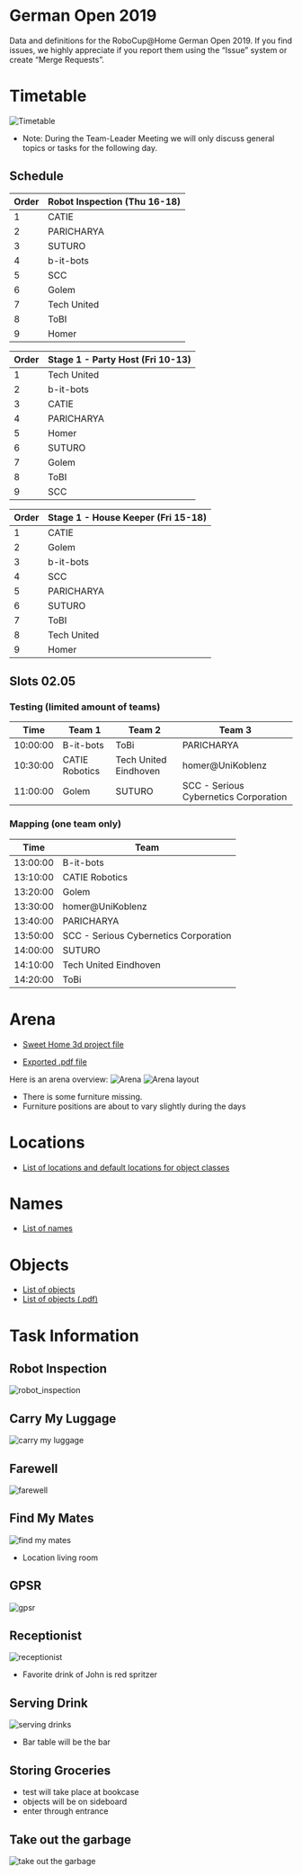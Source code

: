 # German Open 2019

Data and definitions for the RoboCup@Home German Open 2019. If you find
issues, we highly appreciate if you report them using the “Issue” system or create
“Merge Requests”.

<!--Slides as shown on screen are available:-->
<!--https://userpages.uni-koblenz.de/~raphael/rc_go_2019_orga/rc.pdf-->

# Timetable

![Timetable](timetable.png)

* Note: During the Team-Leader Meeting we will only discuss general topics or tasks for the following day.

## Schedule

|Order | Robot Inspection (Thu 16-18) 
|------|------------------------------
|1     | CATIE                        
|2     | PARICHARYA                   
|3     | SUTURO                       
|4     | b-it-bots                    
|5     | SCC                          
|6     | Golem                        
|7     | Tech United                  
|8     | ToBI                         
|9     | Homer                        


|Order | Stage 1 - Party Host (Fri 10-13) 
|------|--------------------------------
|1     | Tech United
|2     | b-it-bots                   
|3     | CATIE                       
|4     | PARICHARYA                  
|5     | Homer                       
|6     | SUTURO                      
|7     | Golem                       
|8     | ToBI                        
|9     | SCC                         



|Order | Stage 1 - House Keeper (Fri 15-18) 
|------|--------------------------------
|1     | CATIE
|2     | Golem                     
|3     | b-it-bots                 
|4     | SCC                       
|5     | PARICHARYA                
|6     | SUTURO                    
|7     | ToBI                      
|8     | Tech United               
|9     | Homer

## Slots 02.05

### Testing (limited amount of teams)

| Time     | Team 1          | Team 2                 | Team 3
|----------|-----------------|------------------------|--------------------------------------
| 10:00:00 | B-it-bots	     | ToBi	                  | PARICHARYA
| 10:30:00 | CATIE Robotics  | Tech United Eindhoven  | homer@UniKoblenz
| 11:00:00 | Golem	         | SUTURO	              | SCC - Serious Cybernetics Corporation


### Mapping (one team only)

| Time     | Team
|----------|-----------------------------------------
| 13:00:00 | B-it-bots
| 13:10:00 | CATIE Robotics
| 13:20:00 | Golem
| 13:30:00 | homer@UniKoblenz
| 13:40:00 | PARICHARYA
| 13:50:00 | SCC - Serious Cybernetics Corporation
| 14:00:00 | SUTURO
| 14:10:00 | Tech United Eindhoven
| 14:20:00 | ToBi

# Arena

* [Sweet Home 3d project file](arena.sh3d)
<!--* Exported .obj file-->
* [Exported .pdf file](arena_layout.pdf)

Here is an arena overview:
![Arena](arena.png)
![Arena layout](arena_layout.png)

* There is some furniture missing.
* Furniture positions are about to vary slightly during the days 

# Locations

* [List of locations and default locations for object classes](locations.md)


# Names

*  [List of names](names.md)

# Objects

* [List of objects](objects/objects.md)
* [List of objects (.pdf)](objects/objects.pdf)

# Task Information

## Robot Inspection

![robot_inspection](rips.png)

## Carry My Luggage

![carry my luggage](carry_my_luggage.png)

## Farewell

![farewell](farewell.png)

## Find My Mates

![find my mates](find_my_mates.png)

* Location living room

## GPSR

![gpsr](gpsr.png)


## Receptionist

![receptionist](receptionist.png)

* Favorite drink of John is red spritzer

## Serving Drink

![serving drinks](serving_drinks.png)

* Bar table will be the bar

## Storing Groceries

* test will take place at bookcase 
* objects will be on sideboard
* enter through entrance

## Take out the garbage

![take out the garbage](take_out_the_garbage.png)

